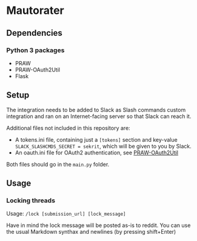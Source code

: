 # Mautorater


## Dependencies

### Python 3 packages

* PRAW
* PRAW-OAuth2Util
* Flask


## Setup

The integration needs to be added to Slack as Slash commands custom integration
 and ran on an Internet-facing server so that Slack can reach it.


Additional files not included in this repository are:

* A tokens.ini file, containing just a `[tokens]` section and key-value
`SLACK_SLASHCMDS_SECRET = sekrit`, which will be given to you by Slack.
* An oauth.ini file for OAuth2 authentication, see
[PRAW-OAuth2Util](https://github.com/SmBe19/praw-OAuth2Util/blob/master/OAuth2Util/README.md)

Both files should go in the `main.py` folder.

## Usage

### Locking threads

Usage: `/lock [submission_url] [lock_message]`

Have in mind the lock message will be posted as-is to reddit. You can use the usual Markdown synthax and
newlines (by pressing shift+Enter)